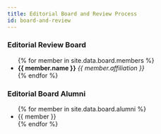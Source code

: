 ```yaml
---
title: Editorial Board and Review Process
id: board-and-review
---
```


<section id="board-members">
  <h3>Editorial Review Board</h3>
  <ul>
    {% for member in site.data.board.members %}
    <li>
      <b class="name">{{ member.name }}</b>
      <i class="affiliation">{{ member.affiliation }}</i>
    </li>
    {% endfor %}
  </ul>
</section>

<section id="board-alumni">
  <h3>Editorial Board Alumni</h3>
  <ul>
    {% for member in site.data.board.alumni %}
    <li class="name>">{{ member }}</li>
    {% endfor %}
  </ul>
</section>
